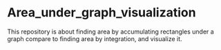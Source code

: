 # Area_under_graph_visualization
This repository is about finding area by accumulating rectangles under a graph compare to finding area by integration, and visualize it.
